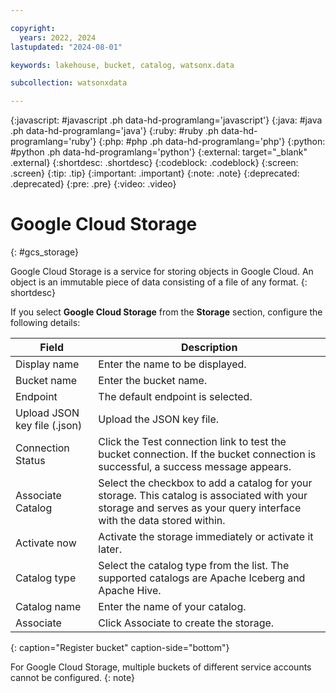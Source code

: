 ```yaml
---

copyright:
  years: 2022, 2024
lastupdated: "2024-08-01"

keywords: lakehouse, bucket, catalog, watsonx.data

subcollection: watsonxdata

---
```


{:javascript: #javascript .ph data-hd-programlang='javascript'}
{:java: #java .ph data-hd-programlang='java'}
{:ruby: #ruby .ph data-hd-programlang='ruby'}
{:php: #php .ph data-hd-programlang='php'}
{:python: #python .ph data-hd-programlang='python'}
{:external: target="_blank" .external}
{:shortdesc: .shortdesc}
{:codeblock: .codeblock}
{:screen: .screen}
{:tip: .tip}
{:important: .important}
{:note: .note}
{:deprecated: .deprecated}
{:pre: .pre}
{:video: .video}

# Google Cloud Storage
{: #gcs_storage}

Google Cloud Storage is a service for storing objects in Google Cloud. An object is an immutable piece of data consisting of a file of any format.
{: shortdesc}

 If you select **Google Cloud Storage** from the **Storage** section, configure the following details:

 | Field | Description |
 |--------------------------|----------------|
 | Display name | Enter the name to be displayed.|
 | Bucket name | Enter the bucket name.|
 | Endpoint | The default endpoint is selected.|
 | Upload JSON key file (.json) | Upload the JSON key file. |
 | Connection Status| Click the Test connection link to test the bucket connection. If the bucket connection is successful, a success message appears.|
 | Associate Catalog | Select the checkbox to add a catalog for your storage. This catalog is associated with your storage and serves as your query interface with the data stored within. |
 | Activate now| Activate the storage immediately or activate it later. |
 | Catalog type | Select the catalog type from the list. The supported catalogs are Apache Iceberg and Apache Hive. |
 | Catalog name | Enter the name of your catalog.|
 | Associate | Click Associate to create the storage. |
 {: caption="Register bucket" caption-side="bottom"}

 For Google Cloud Storage, multiple buckets of different service accounts cannot be configured.
{: note}
